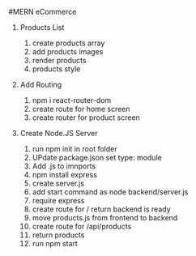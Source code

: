 #MERN eCommerce

1. Products List
    1. create products array
    2. add products images
    3. render products
    4. products style

2. Add Routing
    1. npm i react-router-dom
    2. create route for home screen
    3. create router for product screen

3. Create Node.JS Server
    1. run npm init in root folder
    2. UPdate package.json set type: module
    3. Add .js to imnports
    4. npm install express
    5. create server.js
    6. add start command as node backend/server.js
    7. require express
    8. create route for / return backend is ready
    9. move products.js from frontend to backend
    10. create route for /api/products
    11. return products
    12. run npm start